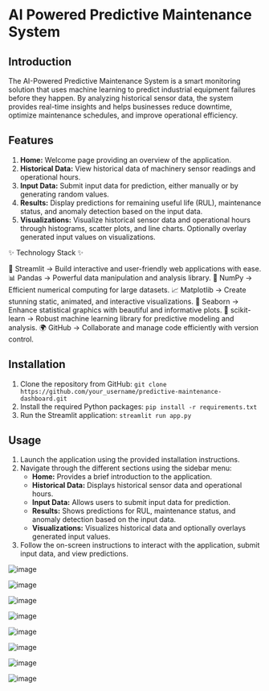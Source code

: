 #  AI Powered Predictive Maintenance System

## Introduction
The AI-Powered Predictive Maintenance System is a smart monitoring solution that uses machine learning to predict industrial equipment failures before they happen. By analyzing historical sensor data, the system provides real-time insights and helps businesses reduce downtime, optimize maintenance schedules, and improve operational efficiency.
## Features
1. **Home:** Welcome page providing an overview of the application.
2. **Historical Data:** View historical data of machinery sensor readings and operational hours.
3. **Input Data:** Submit input data for prediction, either manually or by generating random values.
4. **Results:** Display predictions for remaining useful life (RUL), maintenance status, and anomaly detection based on the input data.
5. **Visualizations:** Visualize historical sensor data and operational hours through histograms, scatter plots, and line charts. Optionally overlay generated input values on visualizations.

✨ Technology Stack ✨

🚀 Streamlit → Build interactive and user-friendly web applications with ease.
📊 Pandas → Powerful data manipulation and analysis library.
🔢 NumPy → Efficient numerical computing for large datasets.
📈 Matplotlib → Create stunning static, animated, and interactive visualizations.
🎨 Seaborn → Enhance statistical graphics with beautiful and informative plots.
🤖 scikit-learn → Robust machine learning library for predictive modeling and analysis.
🌍 GitHub → Collaborate and manage code efficiently with version control.

## Installation
1. Clone the repository from GitHub: `git clone https://github.com/your_username/predictive-maintenance-dashboard.git`
2. Install the required Python packages: `pip install -r requirements.txt`
3. Run the Streamlit application: `streamlit run app.py`

## Usage
1. Launch the application using the provided installation instructions.
2. Navigate through the different sections using the sidebar menu:
   - **Home:** Provides a brief introduction to the application.
   - **Historical Data:** Displays historical sensor data and operational hours.
   - **Input Data:** Allows users to submit input data for prediction.
   - **Results:** Shows predictions for RUL, maintenance status, and anomaly detection based on the input data.
   - **Visualizations:** Visualizes historical data and optionally overlays generated input values.
3. Follow the on-screen instructions to interact with the application, submit input data, and view predictions.


![image](https://github.com/rohanmatt/Predictive-Maintenance-for-Industrial-Equipment/assets/77683536/9f46c40f-eb92-4b75-9e5d-2605258f00bc)

![image](https://github.com/rohanmatt/Predictive-Maintenance-for-Industrial-Equipment/assets/77683536/587463f2-f741-42c4-b4f8-3c62f6a9fde6)

![image](https://github.com/rohanmatt/Predictive-Maintenance-for-Industrial-Equipment/assets/77683536/02a71a6e-3993-4507-9905-d028879f380c)

![image](https://github.com/rohanmatt/Predictive-Maintenance-for-Industrial-Equipment/assets/77683536/f23c6a82-db94-496c-8a56-d84ce3c3274b)

![image](https://github.com/rohanmatt/Predictive-Maintenance-for-Industrial-Equipment/assets/77683536/eaa2b499-2691-4828-825a-91346737b507)

![image](https://github.com/rohanmatt/Predictive-Maintenance-for-Industrial-Equipment/assets/77683536/88303e44-acde-45cf-bfba-d8b51018f34b)

![image](https://github.com/rohanmatt/Predictive-Maintenance-for-Industrial-Equipment/assets/77683536/16c834df-bf50-4d2c-ae70-21f2c1b3800f)

![image](https://github.com/rohanmatt/Predictive-Maintenance-for-Industrial-Equipment/assets/77683536/440bea1b-1a6e-40ce-a106-cbe0f475e7c8)







